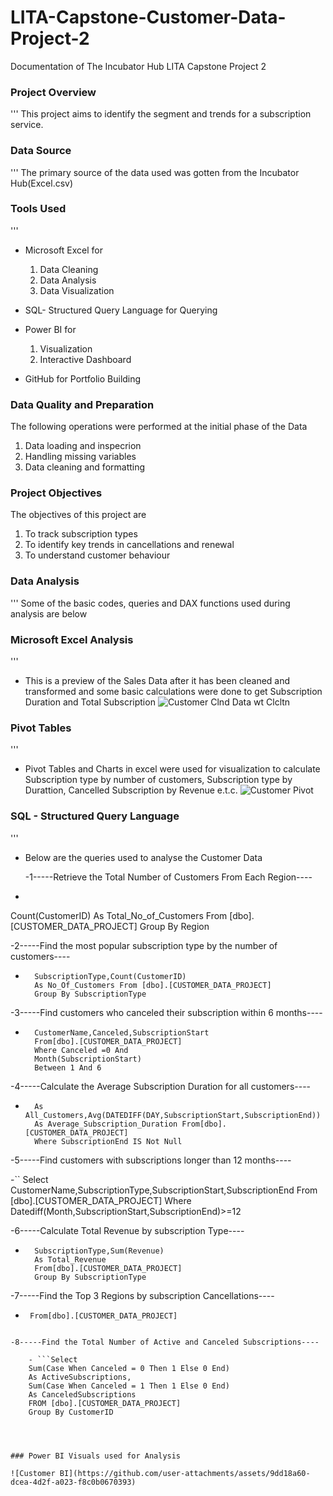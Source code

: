 # LITA-Capstone-Customer-Data-Project-2
Documentation of The Incubator Hub LITA Capstone Project 2

### Project Overview
'''
This project aims to identify the segment and trends for a subscription service.

### Data Source
'''
The primary source of the data used was gotten from the Incubator Hub(Excel.csv)

### Tools Used
'''
- Microsoft Excel for
  1. Data Cleaning
  2. Data Analysis
  3. Data Visualization
  
- SQL- Structured Query Language for Querying
  
- Power BI for
  1. Visualization
  2. Interactive Dashboard

- GitHub for Portfolio Building
 
### Data Quality and Preparation
The following operations were performed at the initial phase of the Data
 1. Data loading and inspecrion
 2. Handling missing variables
 3. Data cleaning and formatting

### Project Objectives
The objectives of this project are
1. To track subscription types
2. To identify key trends in cancellations and renewal
3. To understand customer behaviour

### Data Analysis
'''
Some of the basic codes, queries and DAX functions used during analysis are below

### Microsoft Excel Analysis
'''
- This is a preview of the Sales Data after it has been cleaned and transformed and some basic calculations were done to get Subscription Duration and Total Subscription
![Customer Clnd Data wt Clcltn](https://github.com/user-attachments/assets/8fa8e8c7-136d-447b-bc9e-97e05eeab744)


### Pivot Tables
'''
- Pivot Tables and Charts in excel were used for visualization to calculate Subscription type by number of customers, Subscription type by Durattion, Cancelled Subscription by Revenue e.t.c.
 ![Customer Pivot](https://github.com/user-attachments/assets/8f5b46c4-4b72-4aed-b78b-4aa02ed03614)

 ### SQL - Structured Query Language
 '''
 - Below are the queries used to analyse the Customer Data

   -1-----Retrieve the Total Number of Customers From Each Region----
- ```Select Region,
Count(CustomerID) As
Total_No_of_Customers
From [dbo].[CUSTOMER_DATA_PROJECT]
Group By Region

-2-----Find the most popular subscription type by the number of customers----

- ```Select
	SubscriptionType,Count(CustomerID)
	As No_Of_Customers From [dbo].[CUSTOMER_DATA_PROJECT]
	Group By SubscriptionType

-3-----Find customers who canceled their subscription within 6 months----

- ```Select
	CustomerName,Canceled,SubscriptionStart
	From[dbo].[CUSTOMER_DATA_PROJECT]
	Where Canceled =0 And
	Month(SubscriptionStart)
	Between 1 And 6

-4-----Calculate the Average Subscription Duration for all customers----
- ```	Select Count(CustomerID) 
	As All_Customers,Avg(DATEDIFF(DAY,SubscriptionStart,SubscriptionEnd)) 
	As Average_Subscription_Duration From[dbo].[CUSTOMER_DATA_PROJECT]
	Where SubscriptionEnd IS Not Null

-5-----Find customers with subscriptions longer than 12 months----

-``	Select
	CustomerName,SubscriptionType,SubscriptionStart,SubscriptionEnd
	From [dbo].[CUSTOMER_DATA_PROJECT]
	Where Datediff(Month,SubscriptionStart,SubscriptionEnd)>=12

-6-----Calculate Total Revenue by subscription Type----

- ```	Select
	SubscriptionType,Sum(Revenue)
	As Total_Revenue
	From[dbo].[CUSTOMER_DATA_PROJECT]
	Group By SubscriptionType

-7-----Find the Top 3 Regions by subscription Cancellations----
	
 - ```Select Top 3 Region,Canceled
	From[dbo].[CUSTOMER_DATA_PROJECT]

```Select* From[dbo].[CUSTOMER_DATA_PROJECT]

-8-----Find the Total Number of Active and Canceled Subscriptions----

	- ```Select
	Sum(Case When Canceled = 0 Then 1 Else 0 End)
	As ActiveSubscriptions,
	Sum(Case When Canceled = 1 Then 1 Else 0 End)
	As CanceledSubscriptions
	FROM [dbo].[CUSTOMER_DATA_PROJECT]
	Group By CustomerID
	



### Power BI Visuals used for Analysis

![Customer BI](https://github.com/user-attachments/assets/9dd18a60-dcea-4d2f-a023-f8c0b0670393)


   





